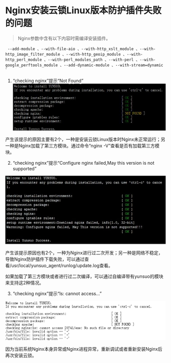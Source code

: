 # Nginx安装云锁Linux版本防护插件失败的问题 
>Nginx参数中含有以下内容时需编译安装插件。
>
`
--add-module
、--with-file-aio
、--with-http_xslt_module
、--with-http_image_filter_module
、--with-http_geoip_module
、--with-http_perl_module
、--with-perl_modules_path
、--with-perl
、--with-google_perftools_module
、--add-dynamic-module
、--with-stream=dynamic`
`

1. “checking nginx”提示“Not Found”
  ![](/assets/q2901.png)

 产生该提示的原因主要有2个，一种是安装云锁Linux版本时Nginx未正常运行；另一种是Nginx加载了第三方模块。通过命令“nginx -V”查看是否有加载第三方模块。

2. “checking nginx”提示“Configure nginx failed,May this version is not supported”

 ![](/assets/q2902.png)

 产生该提示原因也有2个，一种为Nginx进行过二次开发；另一种是网络不稳定，导致Nginx防护插件下载失败，可以通过查看/usr/local/yunsuo_agent/runlog/update.log查看。

 如果加载了第三方模块或者进行过二次编译，可以通过自编译带有yunsuo的模块来支持这2种情况。

3. “checking nginx”提示“ls: cannot access…”

 ![](/assets/q2903.png)

 因为当前系统Nginx本身异常或Nginx进程异常，重新调试或者重新安装Nginx后再次安装云锁。